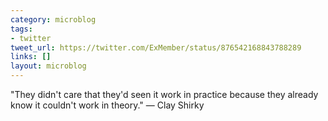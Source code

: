 ```yaml
---
category: microblog
tags:
- twitter
tweet_url: https://twitter.com/ExMember/status/876542168843788289
links: []
layout: microblog
---
```

"They didn't care that they'd seen it work in practice because they already know it couldn't work in theory." — Clay Shirky
